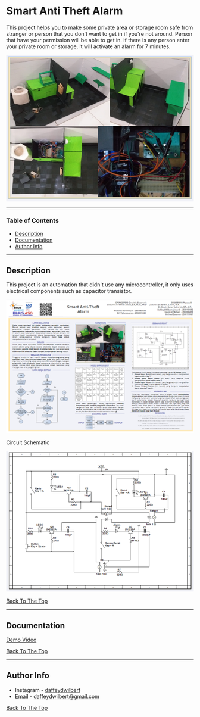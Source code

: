 
# Smart Anti Theft Alarm
This project helps you to make some private area or storage room safe from stranger or person that you don't want to get in if you're not around. Person that have your permission will be able to get in. If there is any person enter your private room or storage, it will activate an alarm for 7 minutes.

![Project Image](Assets/cover.png)

---

### Table of Contents


- [Description](#description)
- [Documentation](#documentation)
- [Author Info](#author-info)

---

## Description

This project is an automation that didn't use any microcontroller, it only uses electrical components such as capacitor transistor. 

![Project Image](Assets/poster.png)

Circuit Schematic

![Project Image](Assets/scheme.png)

[Back To The Top](#Smart-Anti-Theft-Alarm)

---

## Documentation

[Demo Video](https://drive.google.com/file/d/1K9aXgm1o1eiC-OflouxIvdz3pQ0uqImB/view?usp=sharing)


[Back To The Top](#Smart-Anti-Theft-Alarm)

---
## Author Info

- Instagram - [daffeydwilbert](https://www.instagram.com/daffeydwilbert/)
- Email - daffeydwilbert@gmail.com

[Back To The Top](#Smart-Anti-Theft-Alarm)


